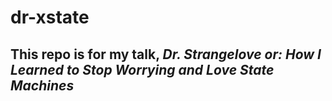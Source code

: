 # dr-xstate

## This repo is for my talk, _Dr. Strangelove or: How I Learned to Stop Worrying and Love State Machines_
